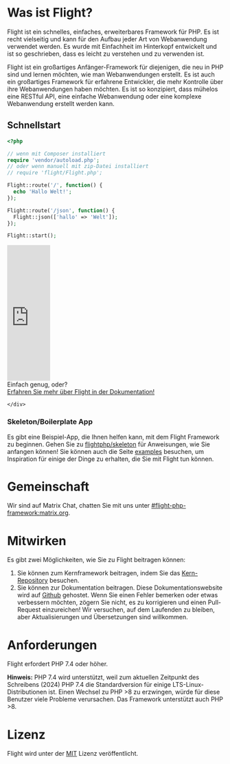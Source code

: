 # Was ist Flight?

Flight ist ein schnelles, einfaches, erweiterbares Framework für PHP. Es ist recht vielseitig und kann für den Aufbau jeder Art von Webanwendung verwendet werden. Es wurde mit Einfachheit im Hinterkopf entwickelt und ist so geschrieben, dass es leicht zu verstehen und zu verwenden ist.

Flight ist ein großartiges Anfänger-Framework für diejenigen, die neu in PHP sind und lernen möchten, wie man Webanwendungen erstellt. Es ist auch ein großartiges Framework für erfahrene Entwickler, die mehr Kontrolle über ihre Webanwendungen haben möchten. Es ist so konzipiert, dass mühelos eine RESTful API, eine einfache Webanwendung oder eine komplexe Webanwendung erstellt werden kann.

## Schnellstart

```php
<?php

// wenn mit Composer installiert
require 'vendor/autoload.php';
// oder wenn manuell mit zip-Datei installiert
// require 'flight/Flight.php';

Flight::route('/', function() {
  echo 'Hallo Welt!';
});

Flight::route('/json', function() {
  Flight::json(['hallo' => 'Welt']);
});

Flight::start();
```

<div class="flight-block-video">
  <div class="row">
    <div class="col-12 col-md-6 position-relative video-wrapper">
      <iframe class="video-bg" width="100vw" height="315" src="https://www.youtube.com/embed/VCztp1QLC2c?si=W3fSWEKmoCIlC7Z5" title="YouTube-Video-Player" frameborder="0" allow="accelerometer; autoplay; clipboard-write; encrypted-media; gyroscope; picture-in-picture; web-share" allowfullscreen></iframe>
    </div>
    <div class="col-12 col-md-6 text-center mt-5 pt-5">
      <span class="fligth-title-video">Einfach genug, oder?</span>
      <br>
      <a href="https://docs.flightphp.com/learn">Erfahren Sie mehr über Flight in der Dokumentation!</a>

    </div>
  </div>
</div>

### Skeleton/Boilerplate App

Es gibt eine Beispiel-App, die Ihnen helfen kann, mit dem Flight Framework zu beginnen. Gehen Sie zu [flightphp/skeleton](https://github.com/flightphp/skeleton) für Anweisungen, wie Sie anfangen können! Sie können auch die Seite [examples](examples) besuchen, um Inspiration für einige der Dinge zu erhalten, die Sie mit Flight tun können.

# Gemeinschaft

Wir sind auf Matrix Chat, chatten Sie mit uns unter [#flight-php-framework:matrix.org](https://matrix.to/#/#flight-php-framework:matrix.org).

# Mitwirken

Es gibt zwei Möglichkeiten, wie Sie zu Flight beitragen können: 

1. Sie können zum Kernframework beitragen, indem Sie das [Kern-Repository](https://github.com/flightphp/core) besuchen. 
1. Sie können zur Dokumentation beitragen. Diese Dokumentationswebsite wird auf [Github](https://github.com/flightphp/docs) gehostet. Wenn Sie einen Fehler bemerken oder etwas verbessern möchten, zögern Sie nicht, es zu korrigieren und einen Pull-Request einzureichen! Wir versuchen, auf dem Laufenden zu bleiben, aber Aktualisierungen und Übersetzungen sind willkommen.

# Anforderungen

Flight erfordert PHP 7.4 oder höher.

**Hinweis:** PHP 7.4 wird unterstützt, weil zum aktuellen Zeitpunkt des Schreibens (2024) PHP 7.4 die Standardversion für einige LTS-Linux-Distributionen ist. Einen Wechsel zu PHP >8 zu erzwingen, würde für diese Benutzer viele Probleme verursachen. Das Framework unterstützt auch PHP >8.

# Lizenz

Flight wird unter der [MIT](https://github.com/flightphp/core/blob/master/LICENSE) Lizenz veröffentlicht.